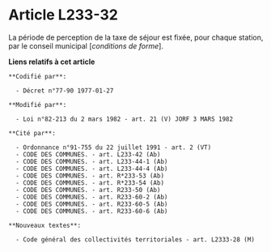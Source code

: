 # Article L233-32

La période de perception de la taxe de séjour est fixée, pour chaque station, par le conseil municipal [*conditions de
forme*].

**Liens relatifs à cet article**

	**Codifié par**:

	  - Décret n°77-90 1977-01-27

	**Modifié par**:

	  - Loi n°82-213 du 2 mars 1982 - art. 21 (V) JORF 3 MARS 1982

	**Cité par**:

	  - Ordonnance n°91-755 du 22 juillet 1991 - art. 2 (VT)
	  - CODE DES COMMUNES. - art. L233-42 (Ab)
	  - CODE DES COMMUNES. - art. L233-44-1 (Ab)
	  - CODE DES COMMUNES. - art. L233-44-4 (Ab)
	  - CODE DES COMMUNES. - art. R*233-53 (Ab)
	  - CODE DES COMMUNES. - art. R*233-54 (Ab)
	  - CODE DES COMMUNES. - art. R233-50 (Ab)
	  - CODE DES COMMUNES. - art. R233-60-2 (Ab)
	  - CODE DES COMMUNES. - art. R233-60-5 (Ab)
	  - CODE DES COMMUNES. - art. R233-60-6 (Ab)

	**Nouveaux textes**:

	  - Code général des collectivités territoriales - art. L2333-28 (M)
